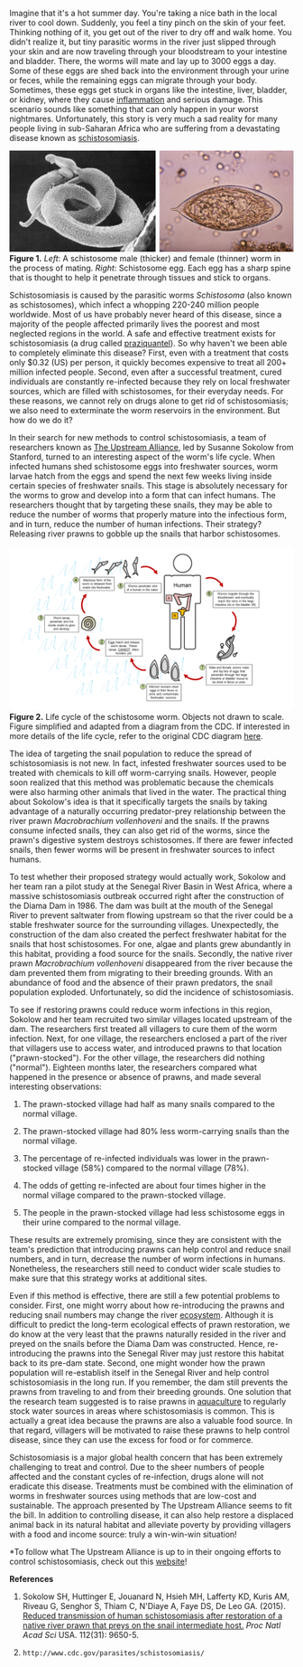 Imagine that it's a hot summer day. You're taking a nice bath in the local river to cool down. Suddenly, you feel a tiny pinch on the skin of your feet. Thinking nothing of it, you get out of the river to dry off and walk home. You didn't realize it, but tiny parasitic worms in the river just slipped through your skin and are now traveling through your bloodstream to your intestine and bladder. There, the worms will mate and lay up to 3000 eggs a day. Some of these eggs are shed back into the environment through your urine or feces, while the remaining eggs can migrate through your body. Sometimes, these eggs get stuck in organs like the intestine, liver, bladder, or kidney, where they cause [inflammation](https://en.wikipedia.org/wiki/Inflammation) and serious damage. This scenario sounds like something that can only happen in your worst nightmares. Unfortunately, this story is very much a sad reality for many people living in sub-Saharan Africa who are suffering from a devastating disease known as [schistosomiasis](http://www.cdc.gov/parasites/schistosomiasis/).

![](./images/figure1.png)
**Figure 1.** *Left*: A schistosome male (thicker) and female (thinner) worm in the process of mating. *Right*: Schistosome egg. Each egg has a sharp spine that is thought to help it penetrate through tissues and stick to organs.

Schistosomiasis is caused by the parasitic worms *Schistosoma* (also known as schistosomes), which infect a whopping 220-240 million people worldwide. Most of us have probably never heard of this disease, since a majority of the people affected primarily lives the poorest and most neglected regions in the world. A safe and effective treatment exists for schistosomiasis (a drug called [praziquantel](https://en.wikipedia.org/wiki/Praziquantel)). So why haven't we been able to completely eliminate this disease? First, even with a treatment that costs only $0.32 (US) per person, it quickly becomes expensive to treat all 200+ million infected people. Second, even after a successful treatment, cured individuals are constantly re-infected because they rely on local freshwater sources, which are filled with schistosomes, for their everyday needs. For these reasons, we cannot rely on drugs alone to get rid of schistosomiasis; we also need to exterminate the worm reservoirs in the environment. But how do we do it?

In their search for new methods to control schistosomiasis, a team of researchers known as [The Upstream Alliance](http://www.theupstreamalliance.org/), led by Susanne Sokolow from Stanford, turned to an interesting aspect of the worm's life cycle. When infected humans shed schistosome eggs into freshwater sources, worm larvae hatch from the eggs and spend the next few weeks living inside certain species of freshwater snails. This stage is absolutely necessary for the worms to grow and develop into a form that can infect humans. The researchers thought that by targeting these snails, they may be able to reduce the number of worms that properly mature into the infectious form, and in turn, reduce the number of human infections. Their strategy? Releasing river prawns to gobble up the snails that harbor schistosomes.

![](./images/figure2.png)
**Figure 2.** Life cycle of the schistosome worm. Objects not drawn to scale. Figure simplified and adapted from a diagram from the CDC. If interested in more details of the life cycle, refer to the original CDC diagram [here](http://www.cdc.gov/parasites/schistosomiasis/biology.html).

The idea of targeting the snail population to reduce the spread of schistosomiasis is not new. In fact, infested freshwater sources used to be treated with chemicals to kill off worm-carrying snails. However, people soon realized that this method was problematic because the chemicals were also harming other animals that lived in the water. The practical thing about Sokolow's idea is that it specifically targets the snails by taking advantage of a naturally occurring predator-prey relationship between the river prawn *Macrobrachium vollenhoveni* and the snails. If the prawns consume infected snails, they can also get rid of the worms, since the prawn's digestive system destroys schistosomes. If there are fewer infected snails, then fewer worms will be present in freshwater sources to infect humans.

To test whether their proposed strategy would actually work, Sokolow and her team ran a pilot study at the Senegal River Basin in West Africa, where a massive schistosomiasis outbreak occurred right after the construction of the Diama Dam in 1986. The dam was built at the mouth of the Senegal River to prevent saltwater from flowing upstream so that the river could be a stable freshwater source for the surrounding villages. Unexpectedly, the construction of the dam also created the perfect freshwater habitat for the snails that host schistosomes. For one, algae and plants grew abundantly in this habitat, providing a food source for the snails. Secondly, the native river prawn *Macrobrachium vollenhoveni* disappeared from the river because the dam prevented them from migrating to their breeding grounds. With an abundance of food and the absence of their prawn predators, the snail population exploded. Unfortunately, so did the incidence of schistosomiasis.

To see if restoring prawns could reduce worm infections in this region, Sokolow and her team recruited two similar villages located upstream of the dam. The researchers first treated all villagers to cure them of the worm infection. Next, for one village, the researchers enclosed a part of the river that villagers use to access water, and introduced prawns to that location ("prawn-stocked"). For the other village, the researchers did nothing ("normal"). Eighteen months later, the researchers compared what happened in the presence or absence of prawns, and made several interesting observations:

1. The prawn-stocked village had half as many snails compared to the normal village.

2. The prawn-stocked village had 80% less worm-carrying snails than the normal village.

3. The percentage of re-infected individuals was lower in the prawn-stocked village (58%) compared to the normal village (78%).

4. The odds of getting re-infected are about four times higher in the normal village compared to the prawn-stocked village.

5. The people in the prawn-stocked village had less schistosome eggs in their urine compared to the normal village.

These results are extremely promising, since they are consistent with the team's prediction that introducing prawns can help control and reduce snail numbers, and in turn, decrease the number of worm infections in humans. Nonetheless, the researchers still need to conduct wider scale studies to make sure that this strategy works at additional sites.

Even if this method is effective, there are still a few potential problems to consider. First, one might worry about how re-introducing the prawns and reducing snail numbers may change the river [ecosystem](https://en.wikipedia.org/wiki/Ecosystem#Ecosystem_dynamics). Although it is difficult to predict the long-term ecological effects of prawn restoration, we do know at the very least that the prawns naturally resided in the river and preyed on the snails before the Diama Dam was constructed. Hence, re-introducing the prawns into the Senegal River may just restore this habitat back to its pre-dam state. Second, one might wonder how the prawn population will re-establish itself in the Senegal River and help control schistosomiasis in the long run. If you remember, the dam still prevents the prawns from traveling to and from their breeding grounds. One solution that the research team suggested is to raise prawns in [aquaculture](https://en.wikipedia.org/wiki/Aquaculture) to regularly stock water sources in areas where schistosomiasis is common. This is actually a great idea because the prawns are also a valuable food source. In that regard, villagers will be motivated to raise these prawns to help control disease, since they can use the excess for food or for commerce.

Schistosomiasis is a major global health concern that has been extremely challenging to treat and control. Due to the sheer numbers of people affected and the constant cycles of re-infection, drugs alone will not eradicate this disease. Treatments must be combined with the elimination of worms in freshwater sources using methods that are low-cost and sustainable. The approach presented by The Upstream Alliance seems to fit the bill. In addition to controlling disease, it can also help restore a displaced animal back in its natural habitat and alleviate poverty by providing villagers with a food and income source: truly a win-win-win situation!

*To follow what The Upstream Alliance is up to in their ongoing efforts to control schistosomiasis, check out this [website](http://www.theupstreamalliance.org/)!

**References**

 1. Sokolow SH, Huttinger E, Jouanard N, Hsieh MH, Lafferty KD, Kuris AM, Riveau G, Senghor S, Thiam C, N'Diaye A, Faye DS, De Leo GA. (2015). [Reduced transmission of human schistosomiasis after restoration of a native river prawn that preys on the snail intermediate host.](http://www.ncbi.nlm.nih.gov/pubmed/26195752) *Proc Natl Acad Sci* USA. 112(31): 9650-5.
 2. 	http://www.cdc.gov/parasites/schistosomiasis/





